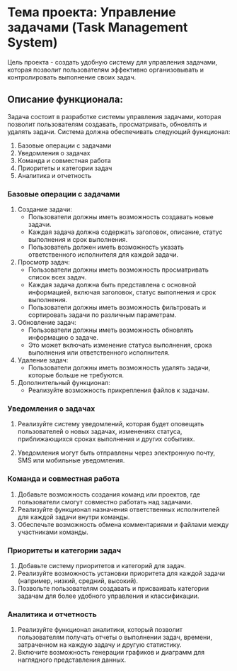 # Тема проекта: Управление задачами (Task Management System)

Цель проекта - создать удобную систему для управления задачами, которая позволит пользователям эффективно организовывать
и контролировать выполнение своих задач.

## Описание функционала:

Задача состоит в разработке системы управления задачами, которая позволит пользователям создавать, просматривать,
обновлять и удалять задачи. Система должна обеспечивать следующий функционал:

1. Базовые операции с задaчами
2. Уведомления о задачах
3. Команда и совместная работа
4. Приоритеты и категории задач
5. Аналитика и отчетность

### Базовые операции с задачами

1. Создание задачи:
    - Пользователи должны иметь возможность создавать новые задачи.
    - Каждая задача должна содержать заголовок, описание, статус выполнения и срок выполнения.
    - Пользователь должен иметь возможность указать ответственного исполнителя для каждой задачи.
2. Просмотр задач:
    - Пользователи должны иметь возможность просматривать список всех задач.
    - Каждая задача должна быть представлена с основной информацией, включая заголовок, статус выполнения и срок
      выполнения.
    - Пользователи должны иметь возможность фильтровать и сортировать задачи по различным параметрам.
3. Обновление задач:
    - Пользователи должны иметь возможность обновлять информацию о задаче.
    - Это может включать изменение статуса выполнения, срока выполнения или ответственного исполнителя.
4. Удаление задач:
    - Пользователи должны иметь возможность удалять задачи, которые больше не требуются.
5. Дополнительный функционал:
    - Реализуйте возможность прикрепления файлов к задачам.

### Уведомления о задачах

1. Реализуйте систему уведомлений, которая будет оповещать пользователей о новых задачах, изменениях статуса,
   приближающихся сроках выполнения и других событиях.

2. Уведомления могут быть отправлены через электронную почту, SMS или мобильные уведомления.

### Команда и совместная работа

1. Добавьте возможность создания команд или проектов, где пользователи смогут совместно работать над задачами.
2. Реализуйте функционал назначения ответственных исполнителей для каждой задачи внутри команды.
3. Обеспечьте возможность обмена комментариями и файлами между участниками команды.

### Приоритеты и категории задач

1. Добавьте систему приоритетов и категорий для задач.
2. Реализуйте возможность установки приоритета для каждой задачи (например, низкий, средний, высокий).
3. Позвольте пользователям создавать и присваивать категории задачам для более удобного управления и классификации.

### Аналитика и отчетность

1. Реализуйте функционал аналитики, который позволит пользователям получать отчеты о выполнении задач, времени,
   затраченном на каждую задачу и другую статистику.
2. Включите возможность генерации графиков и диаграмм для наглядного представления данных.





